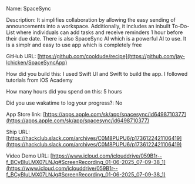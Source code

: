 Name: SpaceSync

Description: It simplifies collaboration by allowing the easy sending of announcements into a workspace. Additionally, it includes an inbuilt To-Do-List where individuals can add tasks and receive reminders 1 hour before their due date. There is also SpaceSync AI which is a powerful AI to use.
It is a simplr and easy to use app which is completely free

GitHub URL: [https://github.com/cooldude/recipe](https://github.com/jay-lchicken/SpaceSyncApp)

How did you build this: I used Swift UI and Swift to build the app. I followed tutorials from iOS Academy

How many hours did you spend on this: 5 hours

Did you use wakatime to log your progress?:  No

App Store link: [https://apps.apple.com/sk/app/spacesync/id6498710377](https://apps.apple.com/sk/app/spacesync/id6498710377)

Ship URL: [https://hackclub.slack.com/archives/C0M8PUPU6/p1736122421106419](https://hackclub.slack.com/archives/C0M8PUPU6/p1736122421106419)

Video Demo URL: [https://www.icloud.com/iclouddrive/059B1r--f_BCyBIuLMX07LNJg#ScreenRecording_01-06-2025_07-09-38_1](https://www.icloud.com/iclouddrive/059B1r--f_BCyBIuLMX07LNJg#ScreenRecording_01-06-2025_07-09-38_1)
